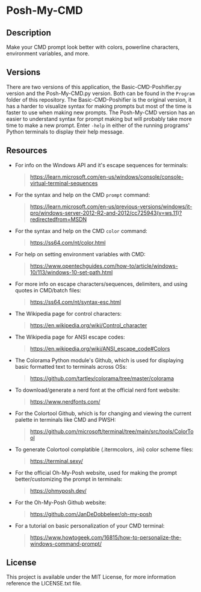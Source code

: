 

# Posh-My-CMD #


## Description ##
Make your CMD prompt look better with colors, powerline characters, environment variables, and more.  

## Versions ##
There are two versions of this application, the Basic-CMD-Poshifier.py version and the Posh-My-CMD.py version. Both can be found in the `Program` folder of this repository. The Basic-CMD-Poshifier is the original version, it has a harder to visualize syntax for making prompts but most of the time is faster to use when making new prompts. The Posh-My-CMD version has an easier to understand syntax for prompt making but will probably take more time to make a new prompt. Enter `-help` in either of the running programs' Python terminals to display their help message.

## Resources ##
- For info on the Windows API and it's escape sequences for terminals:  
  > https://learn.microsoft.com/en-us/windows/console/console-virtual-terminal-sequences
- For the syntax and help on the CMD `prompt` command:  
  > https://learn.microsoft.com/en-us/previous-versions/windows/it-pro/windows-server-2012-R2-and-2012/cc725943(v=ws.11)?redirectedfrom=MSDN
- For the syntax and help on the CMD `color` command:  
  > https://ss64.com/nt/color.html
- For help on setting environment variables with CMD:  
  > https://www.opentechguides.com/how-to/article/windows-10/113/windows-10-set-path.html
- For more info on escape characters/sequences, delimiters, and using quotes in CMD/batch files:  
  > https://ss64.com/nt/syntax-esc.html
- The Wikipedia page for control characters:  
  > https://en.wikipedia.org/wiki/Control_character
- The Wikipedia page for ANSI escape codes:  
  > https://en.wikipedia.org/wiki/ANSI_escape_code#Colors
- The Colorama Python module's Github, which is used for displaying basic formatted text to terminals across OSs:  
  > https://github.com/tartley/colorama/tree/master/colorama
- To download/generate a nerd font at the official nerd font website:  
  > https://www.nerdfonts.com/
- For the Colortool Github, which is for changing and viewing the current palette in terminals like CMD and PWSH:  
  > https://github.com/microsoft/terminal/tree/main/src/tools/ColorTool
- To generate Colortool complatible (.itermcolors, .ini) color scheme files:  
  > https://terminal.sexy/
- For the official Oh-My-Posh website, used for making the prompt better/customizing the prompt in terminals:  
  > https://ohmyposh.dev/
- For the Oh-My-Posh Github website:  
  > https://github.com/JanDeDobbeleer/oh-my-posh
- For a tutorial on basic personalization of your CMD terminal:  
  > https://www.howtogeek.com/16815/how-to-personalize-the-windows-command-prompt/

## License ##

This project is available under the MIT License, for more information reference the LICENSE.txt file.
